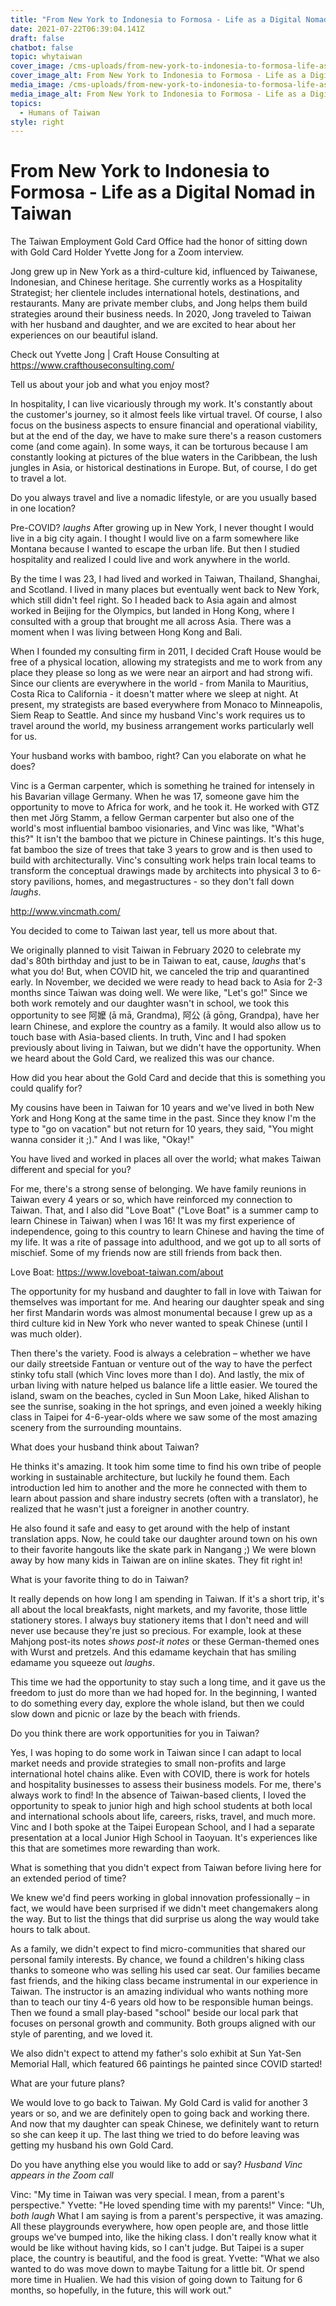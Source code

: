 ```yaml
---
title: "From New York to Indonesia to Formosa - Life as a Digital Nomad in Taiwan "
date: 2021-07-22T06:39:04.141Z
draft: false
chatbot: false
topic: whytaiwan
cover_image: /cms-uploads/from-new-york-to-indonesia-to-formosa-life-as-a-digital-nomad-in-taiwan-1.jpg
cover_image_alt: From New York to Indonesia to Formosa - Life as a Digital Nomad in Taiwan
media_image: /cms-uploads/from-new-york-to-indonesia-to-formosa-life-as-a-digital-nomad-in-taiwan-1.jpg
media_image_alt: From New York to Indonesia to Formosa - Life as a Digital Nomad in Taiwan
topics:
  - Humans of Taiwan
style: right
---
```

# From New York to Indonesia to Formosa - Life as a Digital Nomad in Taiwan

The Taiwan Employment Gold Card Office had the honor of sitting down with Gold Card Holder Yvette Jong for a Zoom interview. 

Jong grew up in New York as a third-culture kid, influenced by Taiwanese, Indonesian, and Chinese heritage. She currently works as a Hospitality Strategist; her clientele includes international hotels, destinations, and restaurants. Many are private member clubs, and Jong helps them build strategies around their business needs. In 2020, Jong traveled to Taiwan with her husband and daughter, and we are excited to hear about her experiences on our beautiful island.

Check out Yvette Jong | Craft House Consulting at https://www.crafthouseconsulting.com/ 

Tell us about your job and what you enjoy most?

In hospitality, I can live vicariously through my work. It's constantly about the customer's journey, so it almost feels like virtual travel. Of course, I also focus on the business aspects to ensure financial and operational viability, but at the end of the day, we have to make sure there's a reason customers come (and come again). In some ways, it can be torturous because I am constantly looking at pictures of the blue waters in the Caribbean, the lush jungles in Asia, or historical destinations in Europe. But, of course, I do get to travel a lot. 

Do you always travel and live a nomadic lifestyle, or are you usually based in one location? 

Pre-COVID? *laughs* After growing up in New York, I never thought I would live in a big city again. I thought I would live on a farm somewhere like Montana because I wanted to escape the urban life. But then I studied hospitality and realized I could live and work anywhere in the world.

By the time I was 23, I had lived and worked in Taiwan, Thailand, Shanghai, and Scotland. I lived in many places but eventually went back to New York, which still didn't feel right. So I headed back to Asia again and almost worked in Beijing for the Olympics, but landed in Hong Kong, where I consulted with a group that brought me all across Asia. There was a moment when I was living between Hong Kong and Bali. 

When I founded my consulting firm in 2011, I decided Craft House would be free of a physical location, allowing my strategists and me to work from any place they please so long as we were near an airport and had strong wifi. Since our clients are everywhere in the world - from Manila to Mauritius, Costa Rica to California - it doesn't matter where we sleep at night. At present, my strategists are based everywhere from Monaco to Minneapolis, Siem Reap to Seattle. And since my husband Vinc's work requires us to travel around the world, my business arrangement works particularly well for us. 

Your husband works with bamboo, right? Can you elaborate on what he does? 

Vinc is a German carpenter, which is something he trained for intensely in his Bavarian village Germany. When he was 17, someone gave him the opportunity to move to Africa for work, and he took it. He worked with GTZ then met Jörg Stamm, a fellow German carpenter but also one of the world's most influential bamboo visionaries, and Vinc was like, "What's this?" It isn't the bamboo that we picture in Chinese paintings. It's this huge, fat bamboo the size of trees that take 3 years to grow and is then used to build with architecturally. Vinc's consulting work helps train local teams to transform the conceptual drawings made by architects into physical 3 to 6-story pavilions, homes, and megastructures - so they don't fall down *laughs*.

http://www.vincmath.com/

You decided to come to Taiwan last year, tell us more about that. 

We originally planned to visit Taiwan in February 2020 to celebrate my dad's 80th birthday and just to be in Taiwan to eat, cause, *laughs* that's what you do! But, when COVID hit, we canceled the trip and quarantined early. In November, we decided we were ready to head back to Asia for 2-3 months since Taiwan was doing well. We were like, "Let's go!" Since we both work remotely and our daughter wasn't in school, we took this opportunity to see 阿嬤 (ā mā, Grandma), 阿公 (ā gōng, Grandpa), have her learn Chinese, and explore the country as a family. It would also allow us to touch base with Asia-based clients. In truth, Vinc and I had spoken previously about living in Taiwan, but we didn't have the opportunity. When we heard about the Gold Card, we realized this was our chance. 

How did you hear about the Gold Card and decide that this is something you could qualify for?

My cousins have been in Taiwan for 10 years and we've lived in both New York and Hong Kong at the same time in the past. Since they know I'm the type to "go on vacation" but not return for 10 years, they said, "You might wanna consider it ;)." And I was like, "Okay!"

You have lived and worked in places all over the world; what makes Taiwan different and special for you? 

For me, there's a strong sense of belonging. We have family reunions in Taiwan every 4 years or so, which have reinforced my connection to Taiwan. That, and I also did "Love Boat" ("Love Boat" is a summer camp to learn Chinese in Taiwan) when I was 16! It was my first experience of independence, going to this country to learn Chinese and having the time of my life. It was a rite of passage into adulthood, and we got up to all sorts of mischief. Some of my friends now are still friends from back then.

Love Boat: https://www.loveboat-taiwan.com/about 

The opportunity for my husband and daughter to fall in love with Taiwan for themselves was important for me. And hearing our daughter speak and sing her first Mandarin words was almost monumental because I grew up as a third culture kid in New York who never wanted to speak Chinese (until I was much older). 

Then there's the variety. Food is always a celebration – whether we have our daily streetside Fantuan or venture out of the way to have the perfect stinky tofu stall (which Vinc loves more than I do). And lastly, the mix of urban living with nature helped us balance life a little easier. We toured the island, swam on the beaches, cycled in Sun Moon Lake, hiked Alishan to see the sunrise, soaking in the hot springs, and even joined a weekly hiking class in Taipei for 4-6-year-olds where we saw some of the most amazing scenery from the surrounding mountains.

What does your husband think about Taiwan?

He thinks it's amazing. It took him some time to find his own tribe of people working in sustainable architecture, but luckily he found them. Each introduction led him to another and the more he connected with them to learn about passion and share industry secrets (often with a translator), he realized that he wasn't just a foreigner in another country. 

He also found it safe and easy to get around with the help of instant translation apps. Now, he could take our daughter around town on his own to their favorite hangouts like the skate park in Nangang ;) We were blown away by how many kids in Taiwan are on inline skates. They fit right in!

What is your favorite thing to do in Taiwan? 

It really depends on how long I am spending in Taiwan. If it's a short trip, it's all about the local breakfasts, night markets, and my favorite, those little stationery stores. I always buy stationery items that I don't need and will never use because they're just so precious. For example, look at these Mahjong post-its notes *shows post-it notes* or these German-themed ones with Wurst and pretzels. And this edamame keychain that has smiling edamame you squeeze out *laughs*. 

This time we had the opportunity to stay such a long time, and it gave us the freedom to just do more than we had hoped for. In the beginning, I wanted to do something every day, explore the whole island, but then we could slow down and picnic or laze by the beach with friends. 

Do you think there are work opportunities for you in Taiwan? 

Yes, I was hoping to do some work in Taiwan since I can adapt to local market needs and provide strategies to small non-profits and large international hotel chains alike. Even with COVID, there is work for hotels and hospitality businesses to assess their business models. For me, there's always work to find! In the absence of Taiwan-based clients, I loved the opportunity to speak to junior high and high school students at both local and international schools about life, careers, risks, travel, and much more. Vinc and I both spoke at the Taipei European School, and I had a separate presentation at a local Junior High School in Taoyuan. It's experiences like this that are sometimes more rewarding than work.

What is something that you didn't expect from Taiwan before living here for an extended period of time? 

We knew we'd find peers working in global innovation professionally – in fact, we would have been surprised if we didn't meet changemakers along the way. But to list the things that did surprise us along the way would take hours to talk about.

As a family, we didn't expect to find micro-communities that shared our personal family interests. By chance, we found a children's hiking class thanks to someone who was selling his used car seat. Our families became fast friends, and the hiking class became instrumental in our experience in Taiwan. The instructor is an amazing individual who wants nothing more than to teach our tiny 4-6 years old how to be responsible human beings. Then we found a small play-based "school" beside our local park that focuses on personal growth and community. Both groups aligned with our style of parenting, and we loved it. 

We also didn't expect to attend my father's solo exhibit at Sun Yat-Sen Memorial Hall, which featured 66 paintings he painted since COVID started! 

What are your future plans? 

We would love to go back to Taiwan. My Gold Card is valid for another 3 years or so, and we are definitely open to going back and working there. And now that my daughter can speak Chinese, we definitely want to return so she can keep it up. The last thing we tried to do before leaving was getting my husband his own Gold Card.

Do you have anything else you would like to add or say? *Husband Vinc appears in the Zoom call*

Vinc: "My time in Taiwan was very special. I mean, from a parent's perspective."
Yvette: "He loved spending time with my parents!"
Vince: "Uh, *both laugh* What I am saying is from a parent's perspective, it was amazing. All these playgrounds everywhere, how open people are, and those little groups we've bumped into, like the hiking class. I don't really know what it would be like without having kids, so I can't judge. But Taipei is a super place, the country is beautiful, and the food is great.
Yvette: "What we also wanted to do was move down to maybe Taitung for a little bit. Or spend more time in Hualien. We had this vision of going down to Taitung for 6 months, so hopefully, in the future, this will work out."